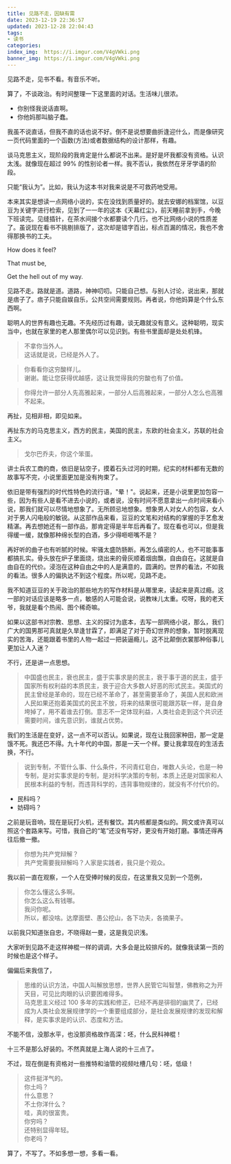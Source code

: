 ```yaml
---
title: 见路不走，因缺有需
date: 2023-12-19 22:36:57
updated: 2023-12-28 22:04:43
tags:
- 读书
categories:
index_img:  https://i.imgur.com/V4gVWki.png
banner_img: https://i.imgur.com/V4gVWki.png
---
```


见路不走，见书不看。有音乐不听。

算了，不谈政治。有时间整理一下这里面的对话。生活味儿很浓。

- 你别怪我说话直啊。
- 你他妈那叫脑子蠢。

我虽不说直话，但我不直的话也说不好。倒不是说想要曲折逢迎什么，而是像研究一页代码里面的一个函数(方法)或者数据结构的设计那样，有趣。

谈马克思主义，现阶段的我肯定是什么都说不出来。是好是坏我都没有资格。认识太浅。就像现在超过 99% 的性别论者一样。我不否认，我依然在牙牙学语的阶段。

只能“我认为”。比如，我认为这本书对我来说是不可救药地受用。

本来其实是想读一点网络小说的，实在没找到质量好的。就去安娜的档案馆，以豆豆为关键字进行检索，见到了一一年的这本《天幕红尘》，前天睡前拿到手，今晚下班读完。见缝插针，在茶水间接个水都要读个几行。也不比网络小说的性质差了。虽说现在看书不挑剔排版了，这次却是错字百出，标点百漏的情况，我也不舍得那换书的工夫。

How does it feel?

That must be,

Get the hell out of my way.

见路不走。路就是道。道路，神神叨叨。只能自己想。与别人讨论，说出来，那就是痞子了。痞子只能自娱自乐，公共空间需要规则。再者说，你他妈算是个什么东西啊。

聪明人的世界有趣也无趣。不先经历过有趣，谈无趣就没有意义。这种聪明，现实当中，也就在家里的老人那里偶尔可以见识到。有些书里面却是处处机锋。

> 不拿你当外人。  
> 这话就是说，已经是外人了。

> 你看看你这穷酸样儿。  
> 谢谢。能让您获得优越感，这让我觉得我的穷酸也有了价值。

> 你得允许一部分人先高雅起来，一部分人后高雅起来，一部分人怎么也高雅不起来。

再扯，见相非相，即见如来。

再扯东方的马克思主义，西方的民主，美国的民主，东欧的社会主义，苏联的社会主义。

> 戈尔巴乔夫，你这个笨蛋。

讲士兵农工商的商，依旧是钻空子，摸着石头过河的时期，纪实的材料都有无数的故事写不完，小说里面更加是没有拘束了。

依旧是带有强烈的时代性特色的流行语，"晕！"。说起来，还是小说里更加包容一些，因为有些人是看不进去小说的，或者说，没有时间不愿意拿出一点时间来看小说，那我们就可以尽情地想象了。无所顾忌地想象。想象男人对女人的包容，女人对于男人闪电般的敏锐。从这部作品来看，豆豆的文笔和对结构的掌握的手艺愈发精湛。再去想她还有一部作品，那肯定得是半年后再看了。现在看也可以，但是我得缓一缓，就像那种绵长型的白酒，多少得咂咂嘴不是？

再好听的曲子也有听腻的时候。牢骚太盛防肠断。再怎么缜密的人，也不可能事事都搞扎实。骨头放在炉子里面烧，烧出来的骨灰顺着烟囱飘，自由自在。这就是自由自在的代价。浸泡在这种自由之中的人是满意的，圆满的。世界的看法，不如我的看法。很多人的偏执达不到这个程度。所以呢，见路不走。

我不知道豆豆的关于政治的那些地方的写作材料是从哪里来，读起来是真过瘾。这一部的对话应该是略多一点，敏感的人可能会说，说教味儿太重。哎呀，我的老天爷，我就是看个热闹、图个稀奇嘛。

如果以这部书对宗教、思想、主义的探讨为底本，去写一部网络小说，那么，我们广大的国男那可真就是久旱逢甘霖了，即满足了对于奇幻世界的想象，暂时脱离现实的苦海，还能跟着书里的人物一起过一把装逼瘾儿，这不比颠倒衣裳那种俗事儿更加让人入迷？

不行，还是讲一点思想。

> 中国盛也民主，衰也民主，盛于实事求是的民主，衰于事于道的民主，盛于国家所有权利益的本质民主，衰于迎合大多数人好恶的形式民主。美国式的民主曾经是革命的，现在已经不革命了，甚至需要革命了，美国人民和欧洲人民如果还抱着美国式的民主不放，将来的结果很可能跟苏联一样，是自身垮掉了，用不着谁去打倒。意志不一定体现利益，人类社会走到这个共识还需要时间，谁先意识到，谁就占优势。

我们的生活是在变好，这一点不可以否认。如果说，现在让我回家种田，那一定是饿不死。我还巴不得。九十年代的中国，那是一天一个样。要让我拿现在的生活去换，不行。

> 说到专制，不管什么事、什么条件，不问青红皂白，唯数人头论，也是一种专制，是对实事求是的专制，是对科学决策的专制，本质上还是对国家和人民根本利益的专制，而违背科学的，违背事物规律的，就没有不付代价的。

- 民科吗？
- 妨碍吗？

之前是玩音响，现在是玩打火机，还有餐饮。其内核都是类似的。网文或许真可以照这个套路来写。可惜，我自己的“笔”还没有写好，更没有开始打磨。事情还得再往后撤一撤。

> 你想为共产党辩解？  
> 共产党需要我辩解吗？人家是实践者，我只是个观众。

我以前一直在观察，一个人在受捧时候的反应，在这里我又见到一个范例，

> 你怎么懂这么多啊。  
> 你怎么这么有钱哪。  
> 我问你呢。  
> 所以，都没啥。达摩面壁、愚公挖山，各下功夫，各摘果子。

以前我只知道张自忠，不晓得赵一曼，这是我见识浅。

大家听到见路不走这样神棍一样的调调，大多会是比较排斥的。就像我读第一页的时候也是这个样子。

偏偏后来我信了，

> 思维的认识方法，中国人叫解放思想，世界人民管它叫智慧，佛教称之为开天目，可见比肉眼的认识要困难得多。  
> 马克思主义经过 100 多年的实践和修正，已经不再是徘徊的幽灵了，已经成为人类社会发展规律学的一个重要组成部分，是社会发展规律的发现和解释，是实事求是的认识、态度和方法。

不能不信，没那水平，也没那资格故作高深：呸，什么民科神棍！

十三不是那么好装的。不然真就是上海人说的十三点了。

不过，现在倒是有资格对一些推特和油管的视频吐槽几句：呸，低级！

> 这件挺洋气的。  
> 你土吗？  
> 什么意思？  
> 不土你洋什么？  
> 哇，真的很富贵。  
> 你穷吗？  
> 还特别显得年轻。  
> 你老吗？

算了，不写了。不如多想一想，多看一看。


